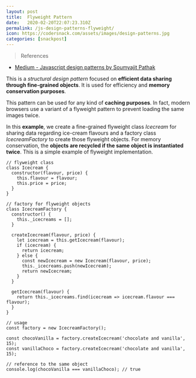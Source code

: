 ```yaml
---
layout: post
title:  Flyweight Pattern
date:   2020-02-20T22:07:23.310Z
permalink: /js-design-patterns-flyweight/
icon: https://codersnack.com/assets/images/design-patterns.jpg
categories: [snackpost]
---
```


> References

- [Medium - Javascript design patterns by Soumyajit Pathak](https://medium.com/better-programming/javascript-design-patterns-25f0faaaa15)


This is a *structural design pattern* focused on **efficient data sharing through fine-grained objects**. It is used for efficiency and **memory conservation purposes**.

This pattern can be used for any kind of **caching purposes**. In fact, modern browsers use a variant of a flyweight pattern to prevent loading the same images twice.

In this **example**, we create a fine-grained flyweight class *Icecream* for sharing data regarding ice-cream flavours and a factory class *IcecreamFactory* to create those flyweight objects. For memory conservation, the **objects are recycled if the same object is instantiated twice**. This is a simple example of flyweight implementation.

```
// flyweight class
class Icecream {
  constructor(flavour, price) {
    this.flavour = flavour;
    this.price = price;
  }
}

// factory for flyweight objects
class IcecreamFactory {
  constructor() {
    this._icecreams = [];
  }

  createIcecream(flavour, price) {
    let icecream = this.getIcecream(flavour);
    if (icecream) {
      return icecream;
    } else {
      const newIcecream = new Icecream(flavour, price);
      this._icecreams.push(newIcecream);
      return newIcecream;
    }
  }

  getIcecream(flavour) {
    return this._icecreams.find(icecream => icecream.flavour === flavour);
  }
}

// usage
const factory = new IcecreamFactory();

const chocoVanilla = factory.createIcecream('chocolate and vanilla', 15);
const vanillaChoco = factory.createIcecream('chocolate and vanilla', 15);

// reference to the same object
console.log(chocoVanilla === vanillaChoco); // true
```
